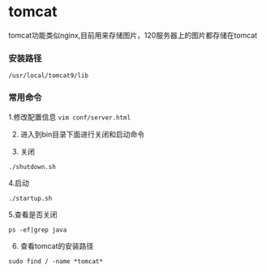 # tomcat
tomcat功能类似nginx,目前用来存储图片，120服务器上的图片都存储在tomcat
### 安装路径
```
/usr/local/tomcat9/lib
```
### 常用命令

1.修改配置信息
```vim conf/server.html```

2. 进入到bin目录下面进行关闭和启动命令

3. 关闭
```
./shutdown.sh
```
4.启动
```
./startup.sh
```
5.查看是否关闭
```
ps -ef|grep java
```
6. 查看tomcat的安装路径
```
sudo find / -name *tomcat*
```
